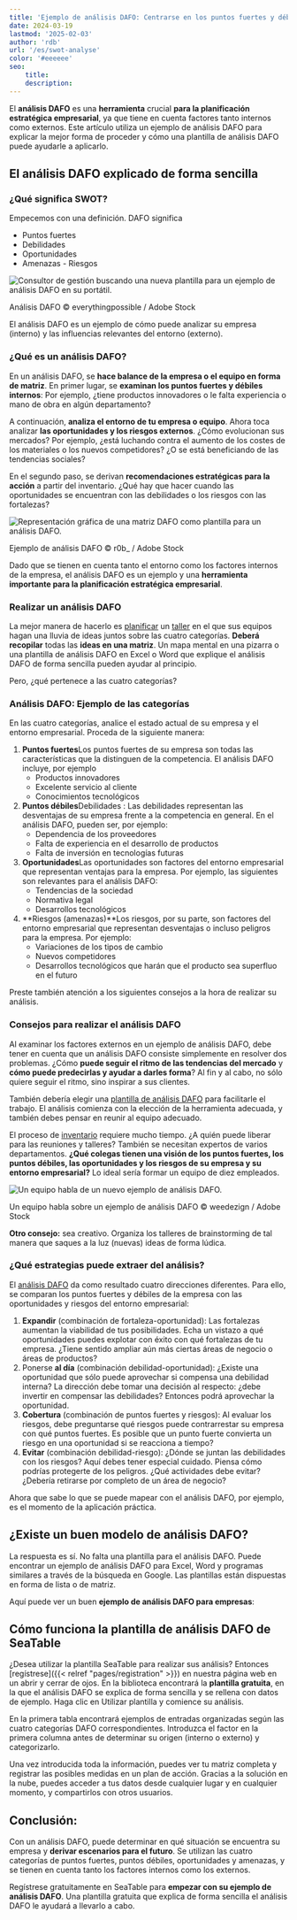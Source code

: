 ```yaml
---
title: 'Ejemplo de análisis DAFO: Centrarse en los puntos fuertes y débiles internos'
date: 2024-03-19
lastmod: '2025-02-03'
author: 'rdb'
url: '/es/swot-analyse'
color: '#eeeeee'
seo:
    title:
    description:
---
```


El **análisis DAFO** es una **herramienta** crucial **para la planificación estratégica empresarial**, ya que tiene en cuenta factores tanto internos como externos. Este artículo utiliza un ejemplo de análisis DAFO para explicar la mejor forma de proceder y cómo una plantilla de análisis DAFO puede ayudarle a aplicarlo.

## El análisis DAFO explicado de forma sencilla

### ¿Qué significa SWOT?

Empecemos con una definición. DAFO significa

- Puntos fuertes
- Debilidades
- Oportunidades
- Amenazas - Riesgos

![Consultor de gestión buscando una nueva plantilla para un ejemplo de análisis DAFO en su portátil.](https://seatable.io/wp-content/uploads/2022/04/Swot-Analyse-Template_AdobeStock_213201297_bearbeitet.jpg)

Análisis DAFO © everythingpossible / Adobe Stock

El análisis DAFO es un ejemplo de cómo puede analizar su empresa (interno) y las influencias relevantes del entorno (externo).

### ¿Qué es un análisis DAFO?

En un análisis DAFO, se **hace balance de la empresa o el equipo en forma de matriz**. En primer lugar, se **examinan los puntos fuertes y débiles internos**: Por ejemplo, ¿tiene productos innovadores o le falta experiencia o mano de obra en algún departamento?

A continuación, **analiza el entorno de tu empresa o equipo**. Ahora toca analizar **las oportunidades y los riesgos externos**. ¿Cómo evolucionan sus mercados? Por ejemplo, ¿está luchando contra el aumento de los costes de los materiales o los nuevos competidores? ¿O se está beneficiando de las tendencias sociales?

En el segundo paso, se derivan **recomendaciones estratégicas para la acción** a partir del inventario. ¿Qué hay que hacer cuando las oportunidades se encuentran con las debilidades o los riesgos con las fortalezas?

![Representación gráfica de una matriz DAFO como plantilla para un análisis DAFO.](https://seatable.io/wp-content/uploads/2022/04/Swot-Analyse-template_AdobeStock_41600134_bearbeitet-711x474.jpg)

Ejemplo de análisis DAFO © r0b\_ / Adobe Stock

Dado que se tienen en cuenta tanto el entorno como los factores internos de la empresa, el análisis DAFO es un ejemplo y una **herramienta importante para la planificación estratégica empresarial**.

### Realizar un análisis DAFO

La mejor manera de hacerlo es [planificar](https://seatable.io/es/workshop-planen/) un [taller](https://seatable.io/es/workshop-planen/) en el que sus equipos hagan una lluvia de ideas juntos sobre las cuatro categorías. **Deberá recopilar** todas las **ideas en una matriz**. Un mapa mental en una pizarra o una plantilla de análisis DAFO en Excel o Word que explique el análisis DAFO de forma sencilla pueden ayudar al principio.

Pero, ¿qué pertenece a las cuatro categorías?

### Análisis DAFO: Ejemplo de las categorías

En las cuatro categorías, analice el estado actual de su empresa y el entorno empresarial. Proceda de la siguiente manera:

1. **Puntos fuertes**Los puntos fuertes de su empresa son todas las características que la distinguen de la competencia. El análisis DAFO incluye, por ejemplo
    - Productos innovadores
    - Excelente servicio al cliente
    - Conocimientos tecnológicos
2. **Puntos débiles**Debilidades : Las debilidades representan las desventajas de su empresa frente a la competencia en general. En el análisis DAFO, pueden ser, por ejemplo:
    - Dependencia de los proveedores
    - Falta de experiencia en el desarrollo de productos
    - Falta de inversión en tecnologías futuras
3. **Oportunidades**Las oportunidades son factores del entorno empresarial que representan ventajas para la empresa. Por ejemplo, las siguientes son relevantes para el análisis DAFO:
    - Tendencias de la sociedad
    - Normativa legal
    - Desarrollos tecnológicos
4. **Riesgos (amenazas)**Los riesgos, por su parte, son factores del entorno empresarial que representan desventajas o incluso peligros para la empresa. Por ejemplo:
    - Variaciones de los tipos de cambio
    - Nuevos competidores
    - Desarrollos tecnológicos que harán que el producto sea superfluo en el futuro

Preste también atención a los siguientes consejos a la hora de realizar su análisis.

### Consejos para realizar el análisis DAFO

Al examinar los factores externos en un ejemplo de análisis DAFO, debe tener en cuenta que un análisis DAFO consiste simplemente en resolver dos problemas. ¿Cómo **puede seguir el ritmo de las tendencias del mercado** y **cómo puede predecirlas y ayudar a darles forma**? Al fin y al cabo, no sólo quiere seguir el ritmo, sino inspirar a sus clientes.

También debería elegir una [plantilla de análisis DAFO](https://seatable.io/es/vorlage/mldpcbsqsr2yifjof71qkg/) para facilitarle el trabajo. El análisis comienza con la elección de la herramienta adecuada, y también debes pensar en reunir al equipo adecuado.

El proceso de [inventario](https://seatable.io/es/inventarliste-vorlagen/) requiere mucho tiempo. ¿A quién puede liberar para las reuniones y talleres? También se necesitan expertos de varios departamentos. **¿Qué colegas tienen una visión de los puntos fuertes, los puntos débiles, las oportunidades y los riesgos de su empresa y su entorno empresarial?** Lo ideal sería formar un equipo de diez empleados.

![Un equipo habla de un nuevo ejemplo de análisis DAFO.](https://seatable.io/wp-content/uploads/2022/04/Swot-Analyse-Template_AdobeStock_284656559_bearbeitet-711x474.jpg)

Un equipo habla sobre un ejemplo de análisis DAFO © weedezign / Adobe Stock

**Otro consejo:** sea creativo. Organiza los talleres de brainstorming de tal manera que saques a la luz (nuevas) ideas de forma lúdica.

### ¿Qué estrategias puede extraer del análisis?

El [análisis DAFO](https://de.wikipedia.org/wiki/SWOT-Analyse) da como resultado cuatro direcciones diferentes. Para ello, se comparan los puntos fuertes y débiles de la empresa con las oportunidades y riesgos del entorno empresarial:

1. **Expandir** (combinación de fortaleza-oportunidad): Las fortalezas aumentan la viabilidad de tus posibilidades. Echa un vistazo a qué oportunidades puedes explotar con éxito con qué fortalezas de tu empresa. ¿Tiene sentido ampliar aún más ciertas áreas de negocio o áreas de productos?
2. Ponerse **al día** (combinación debilidad-oportunidad): ¿Existe una oportunidad que sólo puede aprovechar si compensa una debilidad interna? La dirección debe tomar una decisión al respecto: ¿debe invertir en compensar las debilidades? Entonces podrá aprovechar la oportunidad.
3. **Cobertura** (combinación de puntos fuertes y riesgos): Al evaluar los riesgos, debe preguntarse qué riesgos puede contrarrestar su empresa con qué puntos fuertes. Es posible que un punto fuerte convierta un riesgo en una oportunidad si se reacciona a tiempo?
4. **Evitar** (combinación debilidad-riesgo): ¿Dónde se juntan las debilidades con los riesgos? Aquí debes tener especial cuidado. Piensa cómo podrías protegerte de los peligros. ¿Qué actividades debe evitar? ¿Debería retirarse por completo de un área de negocio?

Ahora que sabe lo que se puede mapear con el análisis DAFO, por ejemplo, es el momento de la aplicación práctica.

## ¿Existe un buen modelo de análisis DAFO?

La respuesta es sí. No falta una plantilla para el análisis DAFO. Puede encontrar un ejemplo de análisis DAFO para Excel, Word y programas similares a través de la búsqueda en Google. Las plantillas están dispuestas en forma de lista o de matriz.

Aquí puede ver un buen **ejemplo de análisis DAFO para empresas**:

## Cómo funciona la plantilla de análisis DAFO de SeaTable

¿Desea utilizar la plantilla SeaTable para realizar sus análisis? Entonces [regístrese]({{< relref "pages/registration" >}}) en nuestra página web en un abrir y cerrar de ojos. En la biblioteca encontrará la **plantilla gratuita**, en la que el análisis DAFO se explica de forma sencilla y se rellena con datos de ejemplo. Haga clic en Utilizar plantilla y comience su análisis.

En la primera tabla encontrará ejemplos de entradas organizadas según las cuatro categorías DAFO correspondientes. Introduzca el factor en la primera columna antes de determinar su origen (interno o externo) y categorizarlo.

Una vez introducida toda la información, puedes ver tu matriz completa y registrar las posibles medidas en un plan de acción. Gracias a la solución en la nube, puedes acceder a tus datos desde cualquier lugar y en cualquier momento, y compartirlos con otros usuarios.

## Conclusión:

Con un análisis DAFO, puede determinar en qué situación se encuentra su empresa y **derivar escenarios para el futuro**. Se utilizan las cuatro categorías de puntos fuertes, puntos débiles, oportunidades y amenazas, y se tienen en cuenta tanto los factores internos como los externos.

Regístrese gratuitamente en SeaTable para **empezar con su ejemplo de análisis DAFO**. Una plantilla gratuita que explica de forma sencilla el análisis DAFO le ayudará a llevarlo a cabo.
